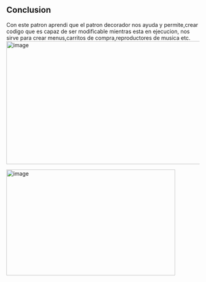## Conclusion 

Con este patron aprendi que el patron decorador nos ayuda y permite,crear codigo que es capaz de ser modificable mientras esta en ejecucion, nos sirve para crear menus,carritos de compra,reproductores de musica etc.
<img width="577" height="322" alt="image" src="https://github.com/user-attachments/assets/75ad9963-c934-40f0-88d9-81d7771890b0" />

<img width="440" height="277" alt="image" src="https://github.com/user-attachments/assets/6c02a437-ddbd-4492-9914-6694942b2d9a" />

